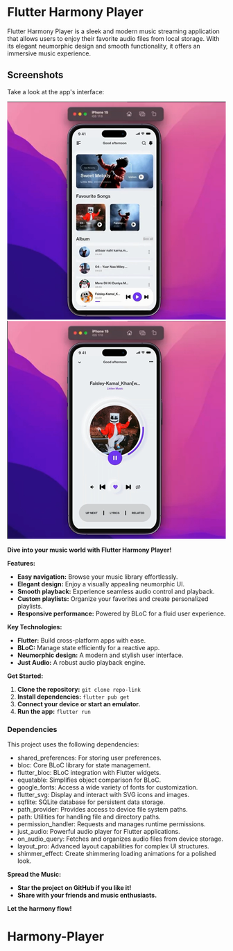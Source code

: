 # Flutter Harmony Player

Flutter Harmony Player is a sleek and modern music streaming application that allows users to enjoy their favorite audio files from local storage. With its elegant neumorphic design and smooth functionality, it offers an immersive music experience.

## Screenshots

Take a look at the app's interface:

<img src="demo.png">
<img src="demo1.png">

**Dive into your music world with Flutter Harmony Player!**

**Features:**

* **Easy navigation:** Browse your music library effortlessly.
* **Elegant design:** Enjoy a visually appealing neumorphic UI.
* **Smooth playback:** Experience seamless audio control and playback.
* **Custom playlists:** Organize your favorites and create personalized playlists.
* **Responsive performance:** Powered by BLoC for a fluid user experience.

**Key Technologies:**

* **Flutter:** Build cross-platform apps with ease.
* **BLoC:** Manage state efficiently for a reactive app.
* **Neumorphic design:** A modern and stylish user interface.
* **Just Audio:** A robust audio playback engine.

**Get Started:**

1. **Clone the repository:** `git clone repo-link`
2. **Install dependencies:** `flutter pub get`
3. **Connect your device or start an emulator.**
4. **Run the app:** `flutter run`

### Dependencies

This project uses the following dependencies:

* shared_preferences: For storing user preferences.
* bloc: Core BLoC library for state management.
* flutter_bloc: BLoC integration with Flutter widgets.
* equatable: Simplifies object comparison for BLoC.
* google_fonts: Access a wide variety of fonts for customization.
* flutter_svg: Display and interact with SVG icons and images.
* sqflite: SQLite database for persistent data storage.
* path_provider: Provides access to device file system paths.
* path: Utilities for handling file and directory paths.
* permission_handler: Requests and manages runtime permissions.
* just_audio: Powerful audio player for Flutter applications.
* on_audio_query: Fetches and organizes audio files from device storage.
* layout_pro: Advanced layout capabilities for complex UI structures.
* shimmer_effect: Create shimmering loading animations for a polished look.

**Spread the Music:**

* **Star the project on GitHub if you like it!**
* **Share with your friends and music enthusiasts.**

**Let the harmony flow!**






# Harmony-Player
